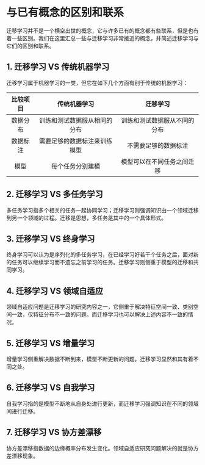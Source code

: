# 与已有概念的区别和联系

迁移学习并不是一个横空出世的概念，它与许多已有的概念都有些联系，但是也有着一些区别。我们在这里汇总一些与迁移学习非常接近的概念，并简述迁移学习与它们的区别和联系。

## 1. 迁移学习 VS 传统机器学习

迁移学习属于机器学习的一类，但它在如下几个方面有别于传统的机器学习：

| 比较项目 | 传统机器学习 | 迁移学习 |
| :---: | :---: | :---: |
| 数据分布 | 训练和测试数据服从相同的分布 | 训练和测试数据服从不同的分布 |
| 数据标注 | 需要足够的数据标注来训练模型 | 不需要足够的数据标注 |
| 模型 | 每个任务分别建模 | 模型可以在不同任务之间迁移 |

## 2. 迁移学习 VS 多任务学习

多任务学习指多个相关的任务一起协同学习；迁移学习则强调知识由一个领域迁移到另一个领域的过程。迁移是思想，多任务是其中的一个具体形式。

## 3. 迁移学习 VS 终身学习

终身学习可以认为是序列化的多任务学习，在已经学习好若干个任务之后，面对新的任务可以继续学习而不遗忘之前学习的任务。迁移学习则侧重于模型的迁移和共同学习。

## 4. 迁移学习 VS 领域自适应

领域自适应问题是迁移学习的研究内容之一，它侧重于解决特征空间一致、类别空间一致，仅特征分布不一致的问题。而迁移学习也可以解决上述内容不一致的情况。

## 5. 迁移学习 VS 增量学习

增量学习侧重解决数据不断到来，模型不断更新的问题。迁移学习显然和其有着不同之处。

## 6. 迁移学习 VS 自我学习

自我学习指的是模型不断地从自身处进行更新，而迁移学习强调知识在不同的领域间进行迁移。

## 7. 迁移学习 VS 协方差漂移

协方差漂移指数据的边缘概率分布发生变化。领域自适应研究问题解决的就是协方差漂移现象。

